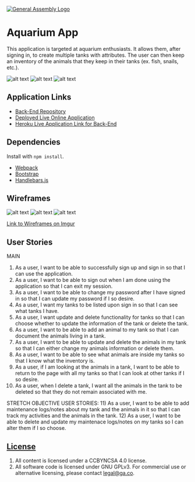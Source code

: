[![General Assembly Logo](https://camo.githubusercontent.com/1a91b05b8f4d44b5bbfb83abac2b0996d8e26c92/687474703a2f2f692e696d6775722e636f6d2f6b6538555354712e706e67)](https://generalassemb.ly/education/web-development-immersive)

# Aquarium App

This application is targeted at aquarium enthusiasts. It allows them, after signing in, to create multiple tanks with attributes. The user can then keep an inventory of the animals that they keep in their tanks (ex. fish, snails, etc.).

![alt text](http://imgur.com/iV1erts.png)
![alt text](http://imgur.com/R5tmK6E.png)
![alt text](http://imgur.com/AgqgaL0.png)

## Application Links
-   [Back-End Repository](https://github.com/rrdaniels85/aqua-capstone-api)
-   [Deployed Live Online Application](https://rrdaniels85.github.io/aqua-capstone-client/)
-   [Heroku Live Application Link for Back-End](https://still-castle-88480.herokuapp.com/)

## Dependencies

Install with `npm install`.

-   [Webpack](https://webpack.github.io)
-   [Bootstrap](http://getbootstrap.com)
-   [Handlebars.js](http://handlebarsjs.com)

## Wireframes

![alt text](http://i.imgur.com/HsYPU1J.jpg)
![alt text](http://i.imgur.com/jWik1uf.jpg)
![alt text](http://i.imgur.com/T753CCz.jpg)

[Link to Wireframes on Imgur](http://imgur.com/a/OL7fT)

## User Stories
MAIN
1) As a user, I want to be able to successfully sign up and sign in so that I can use the application.
2) As a user, I want to be able to sign out when I am done using the application so that I can exit my session.
3) As a user, I want to be able to change my password after I have signed in so that I can update my password if I so desire.
4) As a user, I want my tanks to be listed upon sign in so that I can see what tanks I have.
5) As a user, I want update and delete functionality for tanks so that I can choose whether to update the information of the tank or delete the tank.
6) As a user, I want to be able to add an animal to my tank so that I can document the animals living in a tank.
7) As a user, I want to be able to update and delete the animals in my tank so that I can either change my animals information or delete them.
8) As a user, I want to be able to see what animals are inside my tanks so that I know what the inventory is.
9) As a user, if I am looking at the animals in a tank, I want to be able to return to the page with all my tanks so that I can look at other tanks if I so desire.
10) As a user, when I delete a tank, I want all the animals in the tank to be deleted so that they do not remain associated with me.

STRETCH OBJECTIVE USER STORIES:
11) As a user, I want to be able to add maintenance logs/notes about my tank and the animals in it so that I can track my activities and the animals in the tank.
12) As a user, I want to be able to delete and update my maintenace logs/notes on my tanks so I can alter them if I so choose.

## [License](LICENSE)

1.  All content is licensed under a CC­BY­NC­SA 4.0 license.
1.  All software code is licensed under GNU GPLv3. For commercial use or
    alternative licensing, please contact legal@ga.co.
